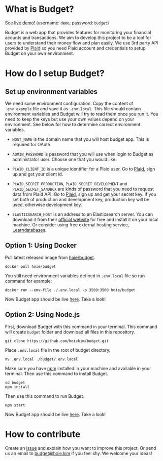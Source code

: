 # What is Budget?

See [live demo](https://budget.hoie.kim)! (username: `demo`, password: `budget`)

Budget is a web app that provides features for monitoring your financial acounts and transactions. We aim to develop this project to be a tool for users to understand their money flow and plan easily. We use 3rd party API provided by [Plaid](https://plaid.com/) so you need Plaid account and credentials to setup Budget on your own environment.

# How do I setup Budget?

## Set up environment variables

We need some environment configuration. Copy the content of `.env.example` file and save it as `.env.local`. This file should contain environment variables and Budget will try to read them once you run it. You need to keep the keys but use your own values depend on your environment. See below for how to determine correct environment variables.

- `HOST_NAME` is the domain name that you will host budget app. This is required for OAuth.

- `ADMIN_PASSWORD` is password that you will use when login to Budget as administrator user. Choose one that you would like.

- `PLAID_CLIENT_ID` is a unique identifier for a Plaid user. Go to [Plaid](https://plaid.com), sign up and get your client id.

- `PLAID_SECRET_PRODUCTION`, `PLAID_SECRET_DEVELOPMENT` and `PLAID_SECRET_SANDBOX` are kinds of password that you need to request data from Plaid API. Go to [Plaid](https://plaid.com), sign up and get your secret key. If you set both of production and development key, production key will be used, otherwise development key.

- `ELASTICSEARCH_HOST` is an address to an Elasticsearch server. You can download it from their [official website](https://elastic.co) for free and install it on your local machine. Or consider using free external hosting service, [Learndatabases](https://learndatabases.dev).

## Option 1: Using Docker

Pull latest released image from [hoie/budget](https://hub.docker.com/r/hoie/budget).

```
docker pull hoie/budget
```

You still need environment variables defined in `.env.local` file so run command for example:

```
docker run --env-file ./.env.local -p 3500:3500 hoie/budget
```

Now Budget app should be live [here](http://localhost:3005). Take a look!

## Option 2: Using Node.js

First, download Budget with this command in your terminal. This command will create `budget` folder and download all files in this repository.

```
git clone https://github.com/hoiekim/budget.git
```

Place `.env.local` file in the root of budget directory.

```
mv .env.local ./budget/.env.local
```

Make sure you have [npm](https://npmjs.com) installed in your machine and available in your terminal. Then use this command to install Budget.

```
cd budget
npm install
```

Then use this command to run Budget.

```
npm start
```

Now Budget app should be live [here](http://localhost:3005). Take a look!

# How to contribute

Create an [issue](https://github.com/hoiekim/budget/issues/new) and explain how you want to improve this project. Or send us an email to budget@hoie.kim if you feel shy. We welcome your ideas!
